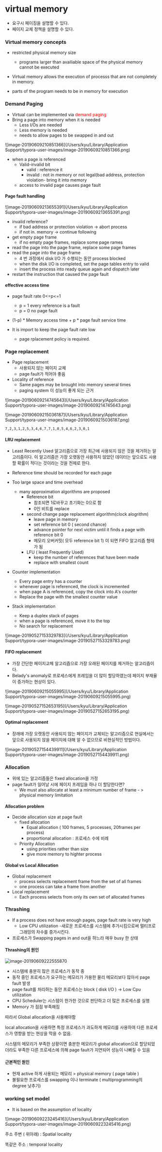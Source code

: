 # virtual memory

- 요구시 페이징을 설명할 수 있다.
- 페이지 교체 정책을 설명할 수 있다.

### Virtual memory concepts

- restricted physical memory size

  - programs larger than availiable space of the physical memory cannot be executed

- Virtual memory allows the execution of processs that are not completely in memory.

- parts of the program needs to be in memory for execution

   

### Demand Paging

- Virtual can be implemented via <span style="color:red">demand paging</span>
- Bring a page into memory when it is needed
  - Less I/Os are needed
  - Less memory is needed
  - needs to allow pages to be swapped in and out

![image-20190609210851366](/Users/kyu/Library/Application Support/typora-user-images/image-20190609210851366.png)

- when a page is referenced
  - Valid-invalid bit 
    - valid : reference it
    - invalid : not in memory or not legal(bad address, protection violation- bring it into memory 
  - access to invalid page causes page fault

#### Page fault handling

![image-20190609213655391](/Users/kyu/Library/Application Support/typora-user-images/image-20190609213655391.png)

- invalid reference? 
  - if bad address or protection violation -> abort process
  - if not in. memory -> continue following
- get empty page frame
  - if no empty page frames, replace some page rames
- read the page into the page frame, replace some page frames
- read the page into the page frame
  - 4 번 과정에서 disk I/O 가 수행되는 동안 process blocked
  - when the disk I/O is completed, set the page tables entry to valid
  - insert the process into ready queue again and dispatch later
- restart the instruction that caused the page fault

#### effective access time

- page fault rate 0<=p<=1
  - p = 1 every reference is a fault
  - p = 0 no page fault
- (1-p) * Memory access time + p * page fault service time

- It is import to keep the page fault rate low
  - page rplacement policy is required.



### Page replacement

- Page replacement
  - 사용되지 않는 페이지 교체
  - page fault가 적어야 좋음
- Locality of reference
  - Same pages may be brought into memory several times
  - paging system 이 성능이 좋게 되는 근거

![image-20190609214745643](/Users/kyu/Library/Application Support/typora-user-images/image-20190609214745643.png)

![image-20190609215036187](/Users/kyu/Library/Application Support/typora-user-images/image-20190609215036187.png)



```
7,2,3,1,2,5,3,4,6,7,7,1,0,5,4,6,2,3,0,1
```

#### LRU replacement

- Least Recently Used 알고리즘으로 가장 최근에 사용되지 않은 것을 제거하는 알고리즘이다. 이 알고리즘은 가장 오랫동안 사용하지 않았던 데이터는 앞으로도 사용할 확률이 적다는 것이라는 것을 전제로 한다.
- Reference time should be recorded for each page
- Too large space and time overhead
  - many approximation algorithms are proposed
    - Reference bit
      - 참조되면 1로바꾸고 초기화는 0으로 함
      - 0인 비트를 replace 
    - second change page replacement algorithm(clock alogrithm)
      - leave page in memory
      - set reference bit 0 ( second chance)
      - advance pointer for next victim until it finds a page with reference bit 0
      - 메모리 오버커밋( 모두 reference bit 1) 이 되면 FIFO 알고리즘 형태가 됨
    - LFU ( least Frequently Used)
      - keep the number of references that have been made
      - replace with smallest count

- Counter implementation
  - Every page entry has a counter
  - whenever page is referenced, the clock is incremented
  - when page A is referenced, copy the clock into A's counter
  - Replace the page with the smallest counter value
- Stack implementation
  - Keep a duplex stack of pages
  - when a page is referenced, move it to the top
  - No search for replacement

![image-20190527153329783](/Users/kyu/Library/Application Support/typora-user-images/image-20190527153329783.png)

#### FIFO replacement

- 가장 간단한 페이지교체 알고리즘으로 가장 오래된 페이지를 제거하는 알고리즘이다.
- Belady's anomaly로 프로세스에게 프레임을 더 많이 할당하였는데 페이지 부재율이 증가하는 현상이 있다.

![image-20190609215055995](/Users/kyu/Library/Application Support/typora-user-images/image-20190609215055995.png)

![image-20190527152653195](/Users/kyu/Library/Application Support/typora-user-images/image-20190527152653195.png)

#### Optimal replacement

- 장래에 가장 오랫동안 사용되지 않는 페이지가 교체되는 알고리즘으로 현실에서는 앞으로 사용되지 않을 페이지에 대해 알 수 없으므로 비현실적인 방법이다.

![image-20190527154439911](/Users/kyu/Library/Application Support/typora-user-images/image-20190527154439911.png)



### Allocation

- 위에 있는 알고리즘들은 fixed allocation을 가정
- page fault가 일어날 시에 페이지 프레임을 하나 더 할당한다면?
  - We must also allocate at least a minimum number of frame - > physical memory limitation

#### Allocation problem

- Decide allocation size at page fault
  - fixed allocation
    - Equal allocation ( 100 frames, 5 processes, 20frames per process)
    - proportional allocation : 프로세스 수에 비례
  - Priority Allocation
    - using priorities rather than size
    - give more memory to highter process

#### Global vs Local Allocation

- Global replacement
  - process selects replacement frame from the set of all frames
  - one process can take a frame from another
- Local replacement 
  - Each process selects from only its own set of allocated frames

### Thrashing

- If a process does not have enough pages, page fault rate is very high
  - Low CPU utilization	-새로운 프로세스를 시스템에 추가시킴으로써 멀티프로그래밍의 차수를 증가시킨다.
- 프로세스가 Swapping pages in and out을 하느라 매우 busy 한 상태

#### Thrashing의 원인

![image-20190609222555870](/Users/kyu/Library/Application%20Support/typora-user-images/image-20190609222555870.png)

- 시스템에 충분히 많은 프로세스가 동작 중
- 동작 중인 프로세스가 요구하는 메모리가 가용한 물리 메모리보다 많아서 page fault 발생
- page fault를 처리하는 동안 프로세스는 block ( disk I/O ) -> Low Cpu utilization
- CPU Scheduler는 시스템이 한가한 것으로 판단하고 더 많은 프로세스를 실행
- Memory 가 점점 부족해짐

따라서 Global allocation을 사용해야함

local allocation을 사용하면 특정 프로세스가 과도하게 메모리를 사용하여 다른 프로세스가 영향을 받는 현상을 막을 수 없음.

시스템의 메모리가 부족한 상황이면 충분한 메모리가 global allocation으로 할당되었더라도 부족한 다른 프로세스에 의해 page fault가 지연되어 성능이 나빠질 수 있음



#### 근본적인 원인

- 현재 active 하게 사용되는 메모리 > physical memory ( page table )
- 불필요한 프로세스를 swapping 이나 terminate ( multiprogramming의 degree 낮추기)



### working set model

- It is based on the assumption of locality

![image-20190609223245416](/Users/kyu/Library/Application Support/typora-user-images/image-20190609223245416.png)

주소 주변 ( 위아래) : Spatial locality

똑같은 주소 : temporal locality

